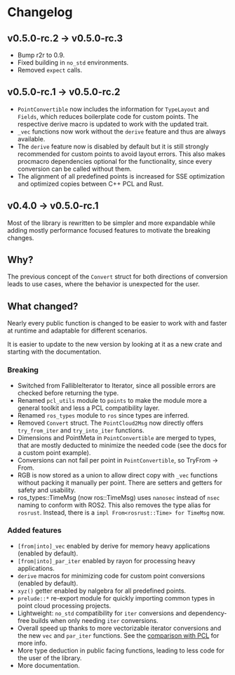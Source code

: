 # Changelog

## v0.5.0-rc.2 -> v0.5.0-rc.3

- Bump r2r to 0.9.
- Fixed building in `no_std` environments.
- Removed `expect` calls.

## v0.5.0-rc.1 -> v0.5.0-rc.2

- `PointConvertible` now includes the information for `TypeLayout` and `Fields`, which reduces boilerplate code for custom points. The respective derive macro is updated to work with the updated trait.
- `_vec` functions now work without the `derive` feature and thus are always available.
- The `derive` feature now is disabled by default but it is still strongly recommended for custom points to avoid layout errors. This also makes procmacro dependencies optional for the functionality, since every conversion can be called without them.
- The alignment of all predefined points is increased for SSE optimization and optimized copies between C++ PCL and Rust.

## v0.4.0 -> v0.5.0-rc.1

Most of the library is rewritten to be simpler and more expandable while adding mostly performance focused features to motivate the breaking changes.

## Why?

The previous concept of the `Convert` struct for both directions of conversion leads to use cases, where the behavior is unexpected for the user.

## What changed?

Nearly every public function is changed to be easier to work with and faster at runtime and adaptable for different scenarios.

It is easier to update to the new version by looking at it as a new crate and starting with the documentation.

### Breaking

- Switched from FallibleIterator to Iterator, since all possible errors are checked before returning the type.
- Renamed `pcl_utils` module to `points` to make the module more a general toolkit and less a PCL compatibility layer.
- Renamed `ros_types` module to `ros` since types are inferred.
- Removed `Convert` struct. The `PointCloud2Msg` now directly offers `try_from_iter` and `try_into_iter` functions.
- Dimensions and PointMeta in `PointConvertible` are merged to types, that are mostly deducted to minimize the needed code (see the docs for a custom point example).
- Conversions can not fail per point in `PointConvertible`, so TryFrom -> From.
- RGB is now stored as a union to allow direct copy with `_vec` functions without packing it manually per point. There are setters and getters for safety and usability.
- ros_types::TimeMsg (now ros::TimeMsg) uses `nanosec` instead of `nsec` naming to conform with ROS2. This also removes the type alias for `rosrust`. Instead, there is a `impl From<rosrust::Time> for TimeMsg` now.

### Added features

- `[from|into]_vec` enabled by derive for memory heavy applications (enabled by default).
- `[from|into]_par_iter` enabled by rayon for processing heavy applications.
- `derive` macros for minimizing code for custom point conversions (enabled by default).
- `xyz()` getter enabled by nalgebra for all predefined points.
- `prelude::*` re-export module for quickly importing common types in point cloud processing projects.
- Lightweight: `no_std` compatibility for `iter` conversions and dependency-free builds when only needing `iter` conversions.
- Overall speed up thanks to more vectorizable iterator conversions and the new `vec` and `par_iter` functions. See the [comparison with PCL](https://github.com/stelzo/ros_pcl_conv_bench) for more info.
- More type deduction in public facing functions, leading to less code for the user of the library.
- More documentation.
